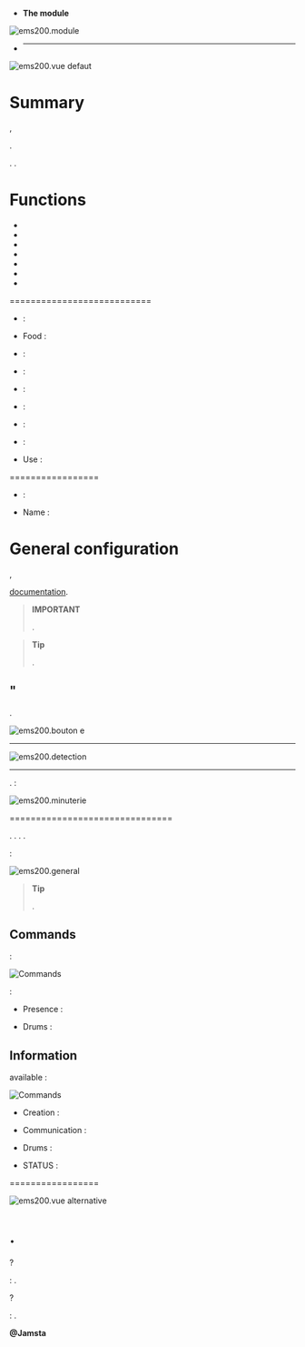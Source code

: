 -   **The module**

![ems200.module](images/ems200/ems200.module.jpg)

-   ****

![ems200.vue defaut](images/ems200/ems200.vue-defaut.jpg)

Summary 
======

,

.


. 
.

Functions 
=========

-   

-   

-   

-   

-   

-   

-   

 
===========================

-    : 

-   Food : 

-    : 

-    : 

-    : 

-    : 

-    : 

-    : 

-   Use : 

 
=================

-    : 

-   Name : 

General configuration 
======================

,

[documentation](https://www.jeedom.fr/doc/documentation/plugins/edisio/en_US/edisio.html).

> **IMPORTANT**
>
> 
> .

> **Tip**
>
> 
> .

" 
----------


.

![ems200.bouton e](images/ems200/ems200.bouton-e.jpg)

 
---------



![ems200.detection](images/ems200/ems200.detection.jpg)

 
-----------------------

. 
 :

![ems200.minuterie](images/ems200/ems200.minuterie.jpg)

 
===============================


. 
. 
. 
.

 :

![ems200.general](images/ems200/ems200.general.jpg)

> **Tip**
>
> 
> .

Commands 
---------


 :

![Commands](images/ems200/ems200.commande.jpg)

 :

-   Presence : 
    

-   Drums : 

Information 
------------


available :

![Commands](images/ems200/ems200.informations.jpg)

-   Creation : 

-   Communication : 
    

-   Drums : 

-   STATUS : 

 
=================

![ems200.vue alternative](images/ems200/ems200.vue-alternative.jpg)

. 
======

?

:   .

 ?

:   .

**@Jamsta**
